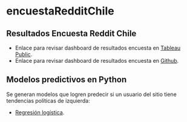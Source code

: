 # encuestaRedditChile
## Resultados Encuesta Reddit Chile

- Enlace para revisar dashboard de resultados encuesta en [Tableau Public](https://public.tableau.com/views/EncuestarChile2021/Demografa?:language=en-US&publish=yes&:display_count=n&:origin=viz_share_link).
- Enlace para revisar dashboard de resultados encuesta en [Github](https://rawcdn.githack.com/MauroDelNook/encuestaRedditChile/main/encuesta.html).

## Modelos predictivos en Python

Se generan modelos que logren predecir si un usuario del sitio tiene tendencias políticas de izquierda:

- [Regresión logística](https://github.com/MauroDelNook/encuestaRedditChile/blob/main/encuesta_logistic.md).

